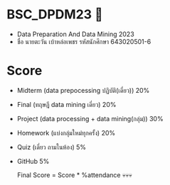 # BSC_DPDM23 :pizza:
- Data Preparation And Data Mining 2023
- ชื่อ นายตะวัน เบ้าหล่อเพชร รหัสนักศึกษา 643020501-6 
# Score
- Midterm (data prepocessing ปฏิบัติ(เดี่ยว)) 20%
- Final (ทฤษฎี data mining เดี่ยว) 20%
- Project (data processing + data mining(กลุ่ม)) 30%
- Homework (แบ่งกลุ่มใหม่ทุกครั้ง) 20%
- Quiz (เดี่ยว ถามในห้อง) 5%
- GitHub 5%

  Final Score = Score * %attendance :skull::skull::skull:

